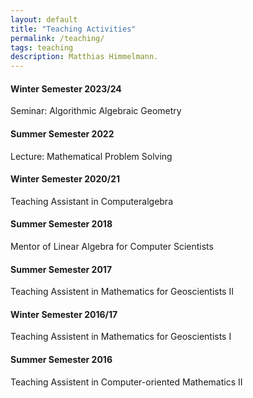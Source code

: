 ```yaml
---
layout: default
title: "Teaching Activities"
permalink: /teaching/
tags: teaching
description: Matthias Himmelmann.
---
```

<p style="font-size: 110%; font-family: Perpetua">
<h4>Winter Semester 2023/24</h4>
  Seminar: Algorithmic Algebraic Geometry
<h4>Summer Semester 2022</h4>
  Lecture: Mathematical Problem Solving
<h4>Winter Semester 2020/21</h4>
  Teaching Assistant in Computeralgebra
<h4>Summer Semester 2018</h4>
  Mentor of Linear Algebra for Computer Scientists
<h4>Summer Semester 2017</h4>
  Teaching Assistent in Mathematics for Geoscientists II
<h4>Winter Semester 2016/17</h4>
  Teaching Assistent in Mathematics for Geoscientists I
<h4>Summer Semester 2016</h4>
  Teaching Assistent in Computer-oriented Mathematics II
</p>
